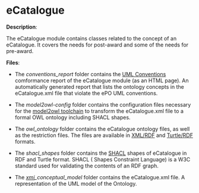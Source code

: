 # eCatalogue

**Description**:

The eCatalogue module contains classes related to the concept of an eCatalogue.
It covers the needs for post-award and some of the needs for pre-award.

**Files**:
- The *conventions_report* folder contains the [UML Conventions](https://meaningfy-ws.github.io/model2owl-docs/public-review/uml/conceptual-model-conventions.html) comformance report of the eCatalogue module (as an HTML page). An automatically generated report that lists the ontology concepts in the eCatalogue.xml file that violate the ePO UML conventions.


- The *model2owl-config* folder contains the configuration files necessary for the [model2owl toolchain](https://github.com/OP-TED/model2owl) to transform the eCatalogue.xml file to a formal OWL ontology including SHACL shapes.


- The *owl_ontology* folder contains the eCatalogue ontology files, as well as the restriction files. The files are available in [XML/RDF](https://www.w3.org/TR/rdf-syntax-grammar/) and [Turtle/RDF](https://www.w3.org/TR/turtle/) formats. 


- The *shacl_shapes* folder contains the [SHACL](https://www.w3.org/TR/shacl/) shapes of eCatalogue in RDF and Turtle format. SHACL ( Shapes Constraint Language) is a W3C standard used for validating the contents of an RDF graph. 


- The *[xmi](https://www.omg.org/spec/XMI/)_conceptual_model* folder contains the eCatalogue.xml file. A representation of the UML model of the Ontology.






